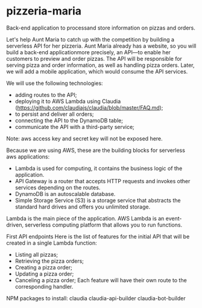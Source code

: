 # pizzeria-maria

Back-end application to processand store information on pizzas and orders.

Let's help Aunt Maria to catch up with the competition by building a serverless API for her pizzeria.
Aunt Maria already has a website, so you will build a back-end applicationmore precisely, an API—to enable her customers to preview and order pizzas.
The API will be responsible for serving pizza and order information, as well as handling pizza orders. Later, we will add a mobile application, which would
consume the API services.

We will use the following technologies:

- adding routes to the API;
- deploying it to AWS Lambda using Claudia (https://github.com/claudiajs/claudia/blob/master/FAQ.md);
- to persist and deliver all orders;
- connecting the API to the DynamoDB table;
- communicate the API with a third-party service;

Note: aws access key and secret key will not be exposed here.

Because we are using AWS, these are the building blocks for serverless aws applications:

- Lambda is used for computing, it contains the business logic of the application.
- API Gateway is a router that accepts HTTP requests and invokes other services
  depending on the routes.
- DynamoDB is an autoscalable database.
- Simple Storage Service (S3) is a storage service that abstracts the standard hard
  drives and offers you unlimited storage.

Lambda is the main piece of the application.
AWS Lambda is an event-driven, serverless computing platform that allows you to
run functions.

First API endpoints
Here is the list of features for the initial API that will be created in a single Lambda function:

- Listing all pizzas;
- Retrieving the pizza orders;
- Creating a pizza order;
- Updating a pizza order;
- Canceling a pizza order;
  Each feature will have their own route to the corresponding handler.

NPM packages to install:
claudia
claudia-api-builder
claudia-bot-builder
